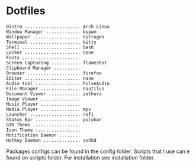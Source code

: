 # Dotfiles

```
Distro ..................... Arch Linux
Window Manager ............. bspwm
Wallpaper .................. nitrogen
Terminal ................... kitty
Shell ...................... bash 
Locker ..................... none
Fonts ...................... 
Screen Capturing ........... flameshot
Clipboard Manager ..........
Browser .................... firefox
Editor ..................... nano
Audio tool ................. PulseAudio
File Manager ............... nautilus
Document Viewer ............ zathura
Image Viewer ...............
Music Player ............... 
Media Player ............... mpv
Launcher ................... rofi
Status Bar ................. polybar
GTK Theme .................. 
Icon Theme ................. 
Notification Daemon ........
Hotkey Daemon .............. sxhkd
```

Packages configs can be found in the config folder.
Scripts that I use can e found on scripts folder.
For installation see installation folder.
    
